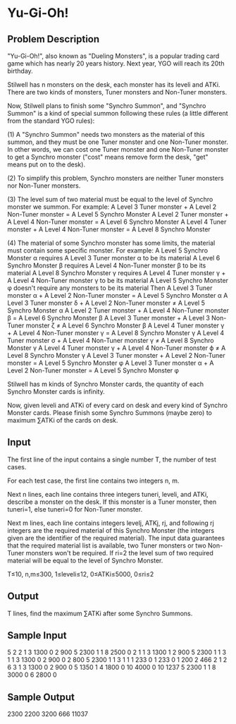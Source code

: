 # Yu-Gi-Oh!

## Problem Description
"Yu-Gi-Oh!", also known as "Dueling Monsters", is a popular trading card game which has nearly 20 years history. Next year, YGO will reach its 20th birthday.

Stilwell has n monsters on the desk, each monster has its leveli and ATKi. There are two kinds of monsters, Tuner monsters and Non-Tuner monsters.

Now, Stilwell plans to finish some "Synchro Summon", and "Synchro Summon" is a kind of special summon following these rules (a little different from the standard YGO rules):

(1) A "Synchro Summon" needs two monsters as the material of this summon, and they must be one Tuner monster and one Non-Tuner monster.
In other words, we can cost one Tuner monster and one Non-Tuner monster to get a Synchro monster ("cost" means remove form the desk, "get" means put on to the desk).

(2) To simplify this problem, Synchro monsters are neither Tuner monsters nor Non-Tuner monsters.

(3) The level sum of two material must be equal to the level of Synchro monster we summon.
For example:
A Level 3 Tuner monster + A Level 2 Non-Tuner monster = A Level 5 Synchro Monster
A Level 2 Tuner monster + A Level 4 Non-Tuner monster = A Level 6 Synchro Monster
A Level 4 Tuner monster + A Level 4 Non-Tuner monster = A Level 8 Synchro Monster

(4) The material of some Synchro monster has some limits, the material must contain some specific monster.
For example:
A Level 5 Synchro Monster α requires A Level 3 Tuner monster α to be its material
A Level 6 Synchro Monster β requires A Level 4 Non-Tuner monster β to be its material
A Level 8 Synchro Monster γ requires A Level 4 Tuner monster γ + A Level 4 Non-Tuner monster γ to be its material
A Level 5 Synchro Monster φ doesn't require any monsters to be its material
Then
A Level 3 Tuner monster α + A Level 2 Non-Tuner monster = A Level 5 Synchro Monster α
A Level 3 Tuner monster δ + A Level 2 Non-Tuner monster ≠ A Level 5 Synchro Monster α
A Level 2 Tuner monster + A Level 4 Non-Tuner monster β = A Level 6 Synchro Monster β
A Level 3 Tuner monster + A Level 3 Non-Tuner monster ζ ≠ A Level 6 Synchro Monster β
A Level 4 Tuner monster γ + A Level 4 Non-Tuner monster γ = A Level 8 Synchro Monster γ
A Level 4 Tuner monster σ + A Level 4 Non-Tuner monster γ ≠ A Level 8 Synchro Monster γ
A Level 4 Tuner monster γ + A Level 4 Non-Tuner monster ϕ ≠ A Level 8 Synchro Monster γ
A Level 3 Tuner monster + A Level 2 Non-Tuner monster = A Level 5 Synchro Monster φ
A Level 3 Tuner monster α + A Level 2 Non-Tuner monster = A Level 5 Synchro Monster φ

Stilwell has m kinds of Synchro Monster cards, the quantity of each Synchro Monster cards is infinity.

Now, given leveli and ATKi of every card on desk and every kind of Synchro Monster cards. Please finish some Synchro Summons (maybe zero) to maximum ∑ATKi of the cards on desk.
 

## Input
The first line of the input contains a single number T, the number of test cases.

For each test case, the first line contains two integers n, m.

Next n lines, each line contains three integers tuneri, leveli, and ATKi, describe a monster on the desk. If this monster is a Tuner monster, then tuneri=1, else tuneri=0 for Non-Tuner monster.

Next m lines, each line contains integers levelj, ATKj, rj, and following rj integers are the required material of this Synchro Monster (the integers given are the identifier of the required material).
The input data guarantees that the required material list is available, two Tuner monsters or two Non-Tuner monsters won't be required. If ri=2 the level sum of two required material will be equal to the level of Synchro Monster.

T≤10, n,m≤300, 1≤leveli≤12, 0≤ATKi≤5000, 0≤ri≤2
 

## Output
T lines, find the maximum ∑ATKi after some Synchro Summons.
 

## Sample Input
5
2 2
1 3 1300
0 2 900
5 2300 1 1
8 2500 0
2 1
1 3 1300
1 2 900
5 2300 1 1
3 1
1 3 1300
0 2 900
0 2 800
5 2300 1 1
3 1
1 1 233
0 1 233
0 1 200
2 466 2 1 2
6 3
1 3 1300
0 2 900
0 5 1350
1 4 1800
0 10 4000
0 10 1237
5 2300 1 1
8 3000 0
6 2800 0
 

## Sample Output
2300
2200
3200
666
11037